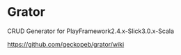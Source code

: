 Grator
======

CRUD Generator for PlayFramework2.4.x-Slick3.0.x-Scala


https://github.com/geckopeb/grator/wiki
